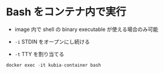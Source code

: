 # Bash をコンテナ内で実行

- image 内で shell の binary executable が使える場合のみ可能

- `-i` STDIN をオープンにし続ける
- `-t` TTY を割り当てる

```s
docker exec -it kubia-container bash
```